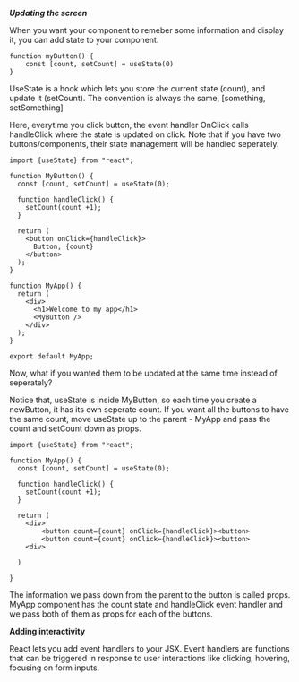 ***Updating the screen***

When you want your component to remeber some information and display it, you can add state to your component. 

```
function myButton() {
    const [count, setCount] = useState(0)
}
```

UseState is a hook which lets you store the current state (count), and update it (setCount). The convention is always the same, 
[something, setSomething]

Here, everytime you click button, the event handler OnClick calls handleClick where the state is updated on click. Note that if you 
have two buttons/components, their state management will be handled seperately. 

```
import {useState} from "react";

function MyButton() {
  const [count, setCount] = useState(0); 

  function handleClick() {
    setCount(count +1); 
  }

  return (
    <button onClick={handleClick}>
      Button, {count}
    </button>
  ); 
}

function MyApp() {
  return (
    <div>
      <h1>Welcome to my app</h1>
      <MyButton />
    </div>
  ); 
}

export default MyApp; 
```

Now, what if you wanted them to be updated at the same time instead of seperately? 

Notice that, useState is inside MyButton, so each time you create a newButton, it has its own seperate count. If you want all the buttons to have the same count, move useState up to the parent - MyApp and pass the count and setCount down as props. 

```
import {useState} from "react";

function MyApp() {
  const [count, setCount] = useState(0); 

  function handleClick() {
    setCount(count +1); 
  }

  return (
    <div>
        <button count={count} onClick={handleClick}><button>
        <button count={count} onClick={handleClick}><button>
    <div>

  )

}
```
The information we pass down from the parent to the button is called props. MyApp component has the count state and handleClick event handler and we pass both of them as props for each of the buttons. 

**Adding interactivity**

React lets you add event handlers to your JSX. Event handlers are functions that can be triggered in response to user interactions like clicking, hovering, focusing on form inputs. 

 